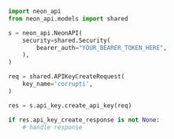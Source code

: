 <!-- Start SDK Example Usage -->
```python
import neon_api
from neon_api.models import shared

s = neon_api.NeonAPI(
    security=shared.Security(
        bearer_auth="YOUR_BEARER_TOKEN_HERE",
    ),
)

req = shared.APIKeyCreateRequest(
    key_name='corrupti',
)

res = s.api_key.create_api_key(req)

if res.api_key_create_response is not None:
    # handle response
```
<!-- End SDK Example Usage -->